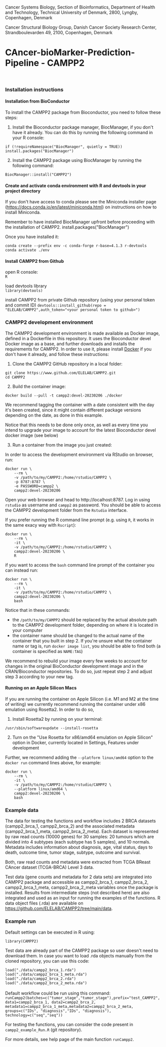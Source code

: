 Cancer Systems Biology, Section of Bioinformatics, Department of Health and Technology, Technical University of Denmark, 2800, Lyngby, Copenhagen, Denmark

Cancer Structural Biology Group, Danish Cancer Society Research Center, Strandboulevarden 49, 2100, Copenhagen, Denmark

# CAncer-bioMarker-Prediction-Pipeline - CAMPP2  #
<br/>

### Installation instructions

#### Installation from BioConductor 

To install the CAMPP2 package from Bioconductor, you need to follow these steps:

1. Install the Bioconductor package manager, BiocManager, if you don't have it already. 
You can do this by running the following command in your R console:


`if (!requireNamespace("BiocManager", quietly = TRUE))` <br/>
    `install.packages("BiocManager")` 


2. Install the CAMPP2 package using BiocManager by running the following command:

`BiocManager::install("CAMPP2")` 


#### Create and activate conda environment with R and devtools in your project directory

If you don't have access to conda please see the Miniconda installer page (https://docs.conda.io/en/latest/miniconda.html) on instructions on how to install Miniconda.

Remember to have installed BiocManager upfront before proceeding with the installation of CAMPP2.
install.packages("BiocManager")


Once you have installed it:

`conda create --prefix env -c conda-forge r-base=4.1.3 r-devtools` <br/>
`conda activate ./env`


#### Install CAMPP2 from Github
open R console: <br/>
`R` <br/>


load devtools library <br/>
`library(devtools)`

install CAMPP2 from private Github repository (using your personal token and commit ID)
`devtools::install_github(repo = "ELELAB/CAMPP2",auth_token="<your personal token to github>")`

### CAMPP2 development environment

The CAMPP2 development environment is made available as Docker image, defined
in a Dockerfile in this repository. It uses the Bioconductor devel Docker image
as a base, and further downloads and installs the requirements for CAMPP2.
In order to use it, please install [Docker](https://www.docker.com) if you
don't have it already, and follow these instructions:

1. Clone the CAMPP2 GitHub repository in a local folder:

```
git clone https://www.github.com/ELELAB/CAMPP2.git
cd CAMPP2
```

2. Build the container image:

```
docker build --pull -t campp2:devel-20230206 ./docker
```

We recommend tagging the container with a date consistent with the day it's been
created, since it might contain different package versions depending
on the date, as done in this example.

Notice that this needs to be done only once, as well as every time you intend
to upgrade your image to account for the latest Bioconductor devel docker
image (see below)

3. Run a container from the image you just created:

In order to access the development environment via RStudio on browser, run:

```
docker run \
    --rm \
    -v /path/to/my/CAMPP2:/home/rstudio/CAMPP2 \
    -p 8787:8787 \
    -e PASSWORD=campp2 \
    campp2:devel-20230206
```

Open your web browser and head to http://localhost:8787. Log in using `rstudio`
as username and `campp2` as password. You should be able to access the CAMPP2
development folder from the `Rstudio` interface.

If you prefer running the R command line prompt (e.g. using `R`, it works in
the same exacy way with `Rscript`):

```
docker run \
    --rm \
    -it \
    -v /path/to/my/CAMPP2:/home/rstudio/CAMPP2 \
    campp2:devel-20230206 \
    R
```

if you want to access the `bash` command line prompt of the container you
can instead run:

```
docker run \
    --rm \
    -it \
    -v /path/to/my/CAMPP2:/home/rstudio/CAMPP2 \
    campp2:devel-20230206 \
    bash
```

Notice that in these commands:
  - the `/path/to/my/CAMPP2` should be replaced by the actual absolute path to the
  CAMPP2 development folder, depending on where it is located in your computer
  - the container name should be changed to the actual name of the container
  that you built in step 2. If you're unsure what the container name or tag is, run
  `docker image list`, you should be able to find both (a container is specified as
  `NAME:TAG`)

We recommend to rebuild your image every few weeks to account for changes in
the original BioConductor development image and in the CRAN/Bioconductor
repositories. To do so, just repeat step 2 and adjust step 3 according to
your new tag.

#### Running on an Apple Silicon Macs

If you are running the container on Apple Silicon (i.e. M1 and M2 at the time
of writing) we currently recommend running the container under x86 emulation
using Rosetta2. In order to do so,

  1. Install Rosetta2 by running on your terminal:

```
/usr/sbin/softwareupdate --install-rosetta
```

  2. Turn on the "Use Rosetta for x86/amd64 emulation on Apple Silicon" option
in Docker, currently located in Settings, Features under development

Further, we recommend adding the `--platform linux/amd64` option to the
`docker run` command lines above, for example:

```
docker run \
    --rm \
    -it \
    -v /path/to/my/CAMPP2:/home/rstudio/CAMPP2 \
    --platform linux/amd64 \
    campp2:devel-20230206 \
    bash
```

### Example data
The data for testing the functions and workflow includes 2 BRCA datasets (campp2_brca_1, campp2_brca_2) and the associated metadata (campp2_brca_1_meta, campp2_brca_2_meta). Each dataset is represented by raw read counts (10000 genes) for 30 samples: 20 tumours which are divided into 4 subtypes (each subtype has 5 samples), and 10 normals. Metadata includes information about diagnosis, age, vital status, days to death, outcome time, tumor stage, subtype, outcome and survival.

Both, raw read counts and metadata were extracted from TCGA BReast CAncer dataset (TCGA-BRCA) Level 3 data.

Test data (gene counts and metadata for 2 data sets) are integrated into CAMPP2 package and accessible as campp2_brca_1, campp2_brca_2, campp2_brca_1_meta, campp2_brca_2_meta variables once the package is installed. Results from intermediate steps (not described here) are also integrated and used as an input for running the examples of the functions. R data object files (.rda) are available on https://github.com/ELELAB/CAMPP2/tree/main/data.


### Example run
Default settings can be executed in R using:

`library(CAMPP2)`

Test data are already part of the CAMPP2 package so user doesn't need to download them. In case you want to load .rda objects manually from the cloned repository, you can use this code:

`load("./data/campp2_brca_1.rda")`
<br/>
`load("./data/campp2_brca_1_meta.rda")`
<br/>
`load("./data/campp2_brca_2.rda")`
<br/>
`load("./data/campp2_brca_2_meta.rda")`
<br/>
<br/>
Default workflow could be run using this command:
<br/>
`runCampp2(batches=c("tumor_stage","tumor_stage"),prefix="test_CAMPP2", data1=campp2_brca_1, data2=campp2_brca_2, metadata1=campp2_brca_1_meta,metadata2=campp2_brca_2_meta, groups=c("IDs", "diagnosis","IDs", "diagnosis"), technology=c("seq","seq"))`
<br/>

For testing the functions, you can consider the code present in `campp2_example_Run.R` (git repository). <br/>

For more details, see help page of the main function `runCampp2`.
